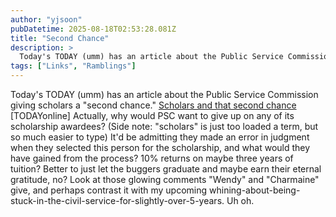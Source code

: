 ```yaml
---
author: "yjsoon"
pubDatetime: 2025-08-18T02:53:28.081Z
title: "Second Chance"
description: >
  Today's TODAY (umm) has an article about the Public Service Commission giving scholars a \\"second chance.\\" Scholars and that second chance [TODAYonlin...
tags: ["Links", "Ramblings"]
---
```






Today's TODAY (umm) has an article about the Public Service Commission giving scholars a "second chance." [Scholars and that second chance](http://www.todayonline.com/articles/31218.asp) \[TODAYonline\] Actually, why would PSC want to give up on any of its scholarship awardees? (Side note: "scholars" is just too loaded a term, but so much easier to type) It'd be admitting they made an error in judgment when they selected this person for the scholarship, and what would they have gained from the process? 10% returns on maybe three years of tuition? Better to just let the buggers graduate and maybe earn their eternal gratitude, no? Look at those glowing comments "Wendy" and "Charmaine" give, and perhaps contrast it with my upcoming whining-about-being-stuck-in-the-civil-service-for-slightly-over-5-years. Uh oh.